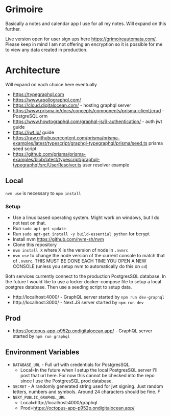 # Grimoire

Basically a notes and calendar app I use for all my notes. Will expand on this further.

Live version open for user sign ups here https://grimoireautomata.com/. Please keep in mind I am not offering an encryption so it is possible for me to view any data created in production.

# Architecture

Will expand on each choice here eventually

- https://typegraphql.com
- https://www.apollographql.com/
- https://cloud.digitalocean.com/ - hosting graphql server
- https://www.prisma.io/docs/concepts/components/prisma-client/crud - PostgreSQL orm
- https://www.howtographql.com/graphql-js/6-authentication/ - auth jwt guide
- https://jwt.io/ guide
- https://raw.githubusercontent.com/prisma/prisma-examples/latest/typescript/graphql-typegraphql/prisma/seed.ts prisma seed script
- https://github.com/prisma/prisma-examples/blob/latest/typescript/graphql-typegraphql/src/UserResolver.ts user resolver example

## Local

`nvm use` is necessary to `npm install`

### Setup

- Use a linux based operating system. Might work on windows, but I do not test on that.
- Run `sudo apt-get update`
- Run `sudo apt-get install -y build-essential python` for bcrypt
- Install nvm https://github.com/nvm-sh/nvm
- Clone this repository
- `nvm install X` where X is the version of node in `.nvmrc`
- `nvm use` to change the node version of the current console to match that of `.nvmrc`. THIS MUST BE DONE EACH TIME YOU OPEN A NEW CONSOLE (unless you setup nvm to automatically do this on `cd`)

Both services currently connect to the production PostgresSQL database. In the future I would like to use a locker docker-compose file to setup a local postgres database. Then use a seeding script to setup data.

- http://localhost:4000/ - GraphQL server started by `npm run dev-graphql`
- http://localhost:3000/ - Next.JS server started by `npm run dev`

## Prod

- https://octopus-app-p952p.ondigitalocean.app/ - GraphQL server started by `npm run graphql`

## Environment Variables

- `DATABASE_URL` - Full url with credentials for PostgresSQL.
  - Local=In the future when I setup the local PostgresSQL server I'll post that url here. For now this cannot be checked into the repo since I use the PostgresSQL prod database.
- `SECRET` - A randomly generated string used for jwt signing. Just random letters, numbers and symbols. Around 24 characters should be fine. F
- `NEXT_PUBLIC_GRAPHQL_URL`
  - Local=http://localhost:4000/graphql
  - Prod=https://octopus-app-p952p.ondigitalocean.app/
